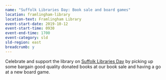```yaml
---
name: "Suffolk Libraries Day: Book sale and board games"
location: framlingham-library
location-text: Framlingham Library
event-start-date: 2019-10-12
event-start-time: 0930
event-end-time: 1700
event-category: sld
sld-region: east
breadcrumb: y
---
```


Celebrate and support the library on [Suffolk Libraries Day](/suffolk-libraries-day/) by picking up some bargain good quality donated books at our book sale and having a go at a new board game.
